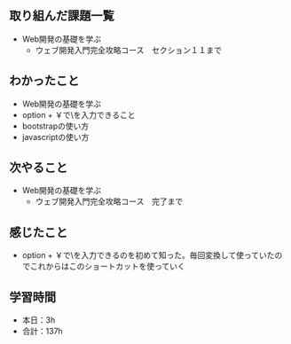 ## 取り組んだ課題一覧                    
- Web開発の基礎を学ぶ            
    - ウェブ開発入門完全攻略コース　セクション１１まで    

## わかったこと             
- Web開発の基礎を学ぶ      
- option + ￥で\を入力できること
- bootstrapの使い方
- javascriptの使い方                                              

                                                                                                                        
## 次やること
- Web開発の基礎を学ぶ            
    - ウェブ開発入門完全攻略コース　完了まで        
    
## 感じたこと
- option + ￥で\を入力できるのを初めて知った。毎回変換して使っていたのでこれからはこのショートカットを使っていく                                                                                                                                                                                                                                                                                                                                                                                            

## 学習時間
- 本日：3h
- 合計：137h
